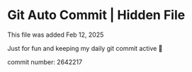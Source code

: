 # Git Auto Commit | Hidden File

This file was added Feb 12, 2025

Just for fun and keeping my daily git commit active 🤪

commit number: 2642217
